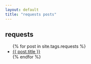 ```yaml
---
layout: default
title: "requests posts"
---
```

<h2>requests</h2>
<ul>
  {% for post in site.tags.requests %}
    <li><a href="{{ post.url }}">{{ post.title }}</a></li>
  {% endfor %}
</ul>
